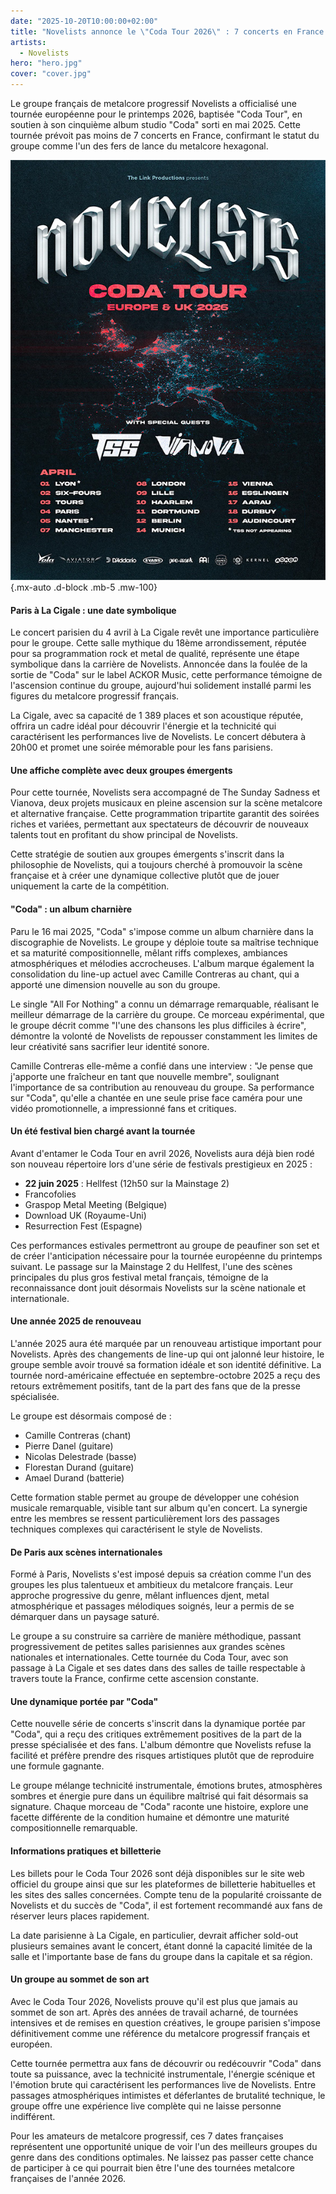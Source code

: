 ```yaml
---
date: "2025-10-20T10:00:00+02:00"
title: "Novelists annonce le \"Coda Tour 2026\" : 7 concerts en France pour célébrer son nouvel album"
artists:
  - Novelists
hero: "hero.jpg"
cover: "cover.jpg"
---
```


Le groupe français de metalcore progressif Novelists a officialisé une tournée européenne pour le printemps 2026,
baptisée "Coda Tour", en soutien à son cinquième album studio "Coda" sorti en mai 2025. Cette tournée prévoit pas moins
de 7 concerts en France, confirmant le statut du groupe comme l'un des fers de lance du metalcore hexagonal.

![Novelists tournée](tour.jpg)
{.mx-auto .d-block .mb-5 .mw-100}

#### Paris à La Cigale : une date symbolique

Le concert parisien du 4 avril à La Cigale revêt une importance particulière pour le groupe. Cette salle mythique du
18ème arrondissement, réputée pour sa programmation rock et metal de qualité, représente une étape symbolique dans la
carrière de Novelists. Annoncée dans la foulée de la sortie de "Coda" sur le label ACKOR Music, cette performance
témoigne de l'ascension continue du groupe, aujourd'hui solidement installé parmi les figures du metalcore progressif
français.

La Cigale, avec sa capacité de 1 389 places et son acoustique réputée, offrira un cadre idéal pour découvrir l'énergie
et la technicité qui caractérisent les performances live de Novelists. Le concert débutera à 20h00 et promet une soirée
mémorable pour les fans parisiens.

#### Une affiche complète avec deux groupes émergents

Pour cette tournée, Novelists sera accompagné de The Sunday Sadness et Vianova, deux projets musicaux en pleine
ascension sur la scène metalcore et alternative française. Cette programmation tripartite garantit des soirées riches et
variées, permettant aux spectateurs de découvrir de nouveaux talents tout en profitant du show principal de Novelists.

Cette stratégie de soutien aux groupes émergents s'inscrit dans la philosophie de Novelists, qui a toujours cherché à
promouvoir la scène française et à créer une dynamique collective plutôt que de jouer uniquement la carte de la
compétition.

#### "Coda" : un album charnière

Paru le 16 mai 2025, "Coda" s'impose comme un album charnière dans la discographie de Novelists. Le groupe y déploie
toute sa maîtrise technique et sa maturité compositionnelle, mêlant riffs complexes, ambiances atmosphériques et
mélodies accrocheuses. L'album marque également la consolidation du line-up actuel avec Camille Contreras au chant, qui
a apporté une dimension nouvelle au son du groupe.

Le single "All For Nothing" a connu un démarrage remarquable, réalisant le meilleur démarrage de la carrière du groupe.
Ce morceau expérimental, que le groupe décrit comme "l'une des chansons les plus difficiles à écrire", démontre la
volonté de Novelists de repousser constamment les limites de leur créativité sans sacrifier leur identité sonore.

Camille Contreras elle-même a confié dans une interview : "Je pense que j'apporte une fraîcheur en tant que nouvelle
membre", soulignant l'importance de sa contribution au renouveau du groupe. Sa performance sur "Coda", qu'elle a chantée
en une seule prise face caméra pour une vidéo promotionnelle, a impressionné fans et critiques.

#### Un été festival bien chargé avant la tournée

Avant d'entamer le Coda Tour en avril 2026, Novelists aura déjà bien rodé son nouveau répertoire lors d'une série de
festivals prestigieux en 2025 :

- **22 juin 2025** : Hellfest (12h50 sur la Mainstage 2)
- Francofolies
- Graspop Metal Meeting (Belgique)
- Download UK (Royaume-Uni)
- Resurrection Fest (Espagne)

Ces performances estivales permettront au groupe de peaufiner son set et de créer l'anticipation nécessaire pour la
tournée européenne du printemps suivant. Le passage sur la Mainstage 2 du Hellfest, l'une des scènes principales du plus
gros festival metal français, témoigne de la reconnaissance dont jouit désormais Novelists sur la scène nationale et
internationale.

#### Une année 2025 de renouveau

L'année 2025 aura été marquée par un renouveau artistique important pour Novelists. Après des changements de line-up qui
ont jalonné leur histoire, le groupe semble avoir trouvé sa formation idéale et son identité définitive. La tournée
nord-américaine effectuée en septembre-octobre 2025 a reçu des retours extrêmement positifs, tant de la part des fans
que de la presse spécialisée.

Le groupe est désormais composé de :

- Camille Contreras (chant)
- Pierre Danel (guitare)
- Nicolas Delestrade (basse)
- Florestan Durand (guitare)
- Amael Durand (batterie)

Cette formation stable permet au groupe de développer une cohésion musicale remarquable, visible tant sur album qu'en
concert. La synergie entre les membres se ressent particulièrement lors des passages techniques complexes qui
caractérisent le style de Novelists.

#### De Paris aux scènes internationales

Formé à Paris, Novelists s'est imposé depuis sa création comme l'un des groupes les plus talentueux et ambitieux du
metalcore français. Leur approche progressive du genre, mêlant influences djent, metal atmosphérique et passages
mélodiques soignés, leur a permis de se démarquer dans un paysage saturé.

Le groupe a su construire sa carrière de manière méthodique, passant progressivement de petites salles parisiennes aux
grandes scènes nationales et internationales. Cette tournée du Coda Tour, avec son passage à La Cigale et ses dates dans
des salles de taille respectable à travers toute la France, confirme cette ascension constante.

#### Une dynamique portée par "Coda"

Cette nouvelle série de concerts s'inscrit dans la dynamique portée par "Coda", qui a reçu des critiques extrêmement
positives de la part de la presse spécialisée et des fans. L'album démontre que Novelists refuse la facilité et préfère
prendre des risques artistiques plutôt que de reproduire une formule gagnante.

Le groupe mélange technicité instrumentale, émotions brutes, atmosphères sombres et énergie pure dans un équilibre
maîtrisé qui fait désormais sa signature. Chaque morceau de "Coda" raconte une histoire, explore une facette différente
de la condition humaine et démontre une maturité compositionnelle remarquable.

#### Informations pratiques et billetterie

Les billets pour le Coda Tour 2026 sont déjà disponibles sur le site web officiel du groupe ainsi que sur les
plateformes de billetterie habituelles et les sites des salles concernées. Compte tenu de la popularité croissante de
Novelists et du succès de "Coda", il est fortement recommandé aux fans de réserver leurs places rapidement.

La date parisienne à La Cigale, en particulier, devrait afficher sold-out plusieurs semaines avant le concert, étant
donné la capacité limitée de la salle et l'importante base de fans du groupe dans la capitale et sa région.

#### Un groupe au sommet de son art

Avec le Coda Tour 2026, Novelists prouve qu'il est plus que jamais au sommet de son art. Après des années de travail
acharné, de tournées intensives et de remises en question créatives, le groupe parisien s'impose définitivement comme
une référence du metalcore progressif français et européen.

Cette tournée permettra aux fans de découvrir ou redécouvrir "Coda" dans toute sa puissance, avec la technicité
instrumentale, l'énergie scénique et l'émotion brute qui caractérisent les performances live de Novelists. Entre
passages atmosphériques intimistes et déferlantes de brutalité technique, le groupe offre une expérience live complète
qui ne laisse personne indifférent.

Pour les amateurs de metalcore progressif, ces 7 dates françaises représentent une opportunité unique de voir l'un des
meilleurs groupes du genre dans des conditions optimales. Ne laissez pas passer cette chance de participer à ce qui
pourrait bien être l'une des tournées metalcore françaises de l'année 2026.
